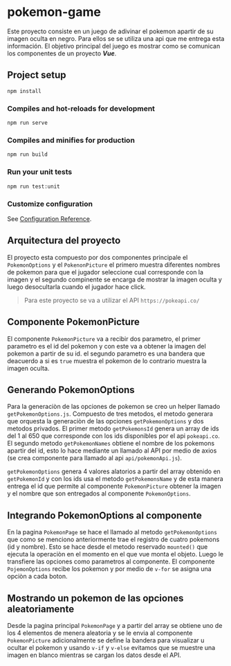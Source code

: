 # pokemon-game

Este proyecto consiste en un juego de adivinar el pokemon apartir de su imagen oculta en negro. Para ellos se se utiliza una api que me entrega esta información. El objetivo principal del juego es mostrar como se comunican los componentes de un proyecto ***Vue***.
## Project setup
```
npm install
```

### Compiles and hot-reloads for development
```
npm run serve
```

### Compiles and minifies for production
```
npm run build
```

### Run your unit tests
```
npm run test:unit
```

### Customize configuration
See [Configuration Reference](https://cli.vuejs.org/config/).

## Arquitectura del proyecto

El proyecto esta compuesto por dos componentes principale el `PokemonOptions` y el `PokenonPicture` el primero muestra diferentes nombres de pokemon para que el jugador seleccione cual corresponde con la imagen y el segundo compinente se encarga de mostrar la imagen oculta y luego desocultarla cuando el jugador hace click.

> Para este proyecto se va a utilizar el API `https://pokeapi.co/`

## Componente PokemonPicture

El componente `PokemonPicture` va a recibir dos parametro, el primer parametro es el id del pokemon y con este va a obtener la imagen del pokemon a partir de su id. el segundo parametro es una bandera que deacuerdo a si es `true` muestra el pokemon de lo contrario muestra la imagen oculta.

## Generando PokemonOptions

Para la generaciòn de las opciones de pokemon se creo un helper llamado `getPokemonOptions.js`. Compuesto de tres metodos, el metodo generara que orquesta la generaciòn de las opciones `getPokemonOptions` y dos metodos privados. El primer metodo `getPokemonsId` genera un array de ids del 1 al 650 que corresponde con los ids disponibles por el api `pokeapi.co`. El segundo metodo `getPokemonNames` obtiene el nombre de los pokemons apartir del id, esto lo hace mediante un llamado al API por medio de axios (se crea componente para llamado al api `api/pokemonApi.js`).

`getPokemonOptions` genera 4 valores alatorios a partir del array obtenido en `getPokemonId` y con los ids usa el metodo `getPokemonsName` y de esta manera entrega el id que permite al componente `PokemonPicture` obtener la imagen y el nombre que son entregados al componente `PokemonOptions`.

## Integrando PokemonOptions al componente

En la pagina `PokemonPage` se hace el llamado al metodo `getPokemonOptions` que como se menciono anteriormente trae el registro de cuatro pokemons (id y nombre). Esto se hace desde el metodo reservado `mounted()` que ejecuta la operaciòn en el momento en el que vue monta el objeto. Luego le transfiere las opciones como parametros al componente. El componente `PojemonOptions` recibe los pokemon y por medio de `v-for` se asigna una opciòn a cada boton.

## Mostrando un pokemon de las opciones aleatoriamente

Desde la pagina principal `PokemonPage` y a partir del array se obtiene uno de los 4 elementos de menera aleatoria y se le envia al componente `PokemonPicture` adicionalmente se define la bandera para visualizar u ocultar el pokemon y usando `v-if` y `v-else` evitamos que se muestre una imagen en blanco mientras se cargan los datos desde el API.

